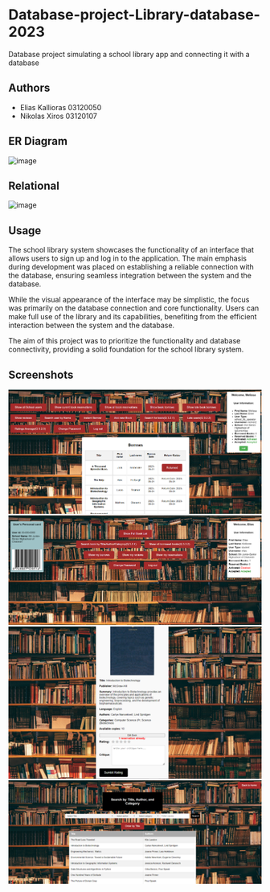 # Database-project-Library-database-2023
Database project simulating a school library app and connecting it with a database


## Authors
- Elias Kallioras  03120050
- Nikolas Xiros    03120107 

## ER Diagram
![image](https://user-images.githubusercontent.com/62110837/172057838-ed871f63-ae29-498f-ab79-301cb39398a3.png)

## Relational
![image](https://user-images.githubusercontent.com/61976410/172052725-99211133-2059-4af2-8b0c-930bece7b258.png)


## Usage
The school library system showcases the functionality of an interface that allows users to sign up and log in to the application. The main emphasis during development was placed on establishing a reliable connection with the database, ensuring seamless integration between the system and the database.

While the visual appearance of the interface may be simplistic, the focus was primarily on the database connection and core functionality. Users can make full use of the library and its capabilities, benefiting from the efficient interaction between the system and the database.

The aim of this project was to prioritize the functionality and database connectivity, providing a solid foundation for the school library system.


## Screenshots
![image](https://github.com/nickxir12/Database-project-Library-database-2023/blob/main/screenshoots/Screenshot%20OperatorHome.png)
![image](https://github.com/nickxir12/Database-project-Library-database-2023/blob/main/screenshoots/Screenshot%20UserHome.png)
![image](https://github.com/nickxir12/Database-project-Library-database-2023/blob/main/screenshoots/Screenshot%20book.png)
![image](https://github.com/nickxir12/Database-project-Library-database-2023/blob/main/screenshoots/Screenshot%20search.png)


